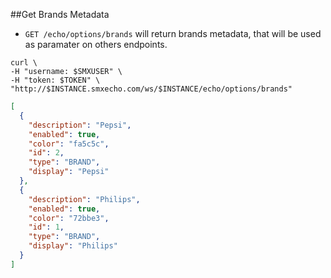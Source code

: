 
##Get Brands Metadata

* `GET /echo/options/brands` will return brands metadata, that will be used as paramater on others endpoints.

```shell
curl \
-H "username: $SMXUSER" \
-H "token: $TOKEN" \
"http://$INSTANCE.smxecho.com/ws/$INSTANCE/echo/options/brands"
```

```json
[
  {
    "description": "Pepsi",
    "enabled": true,
    "color": "fa5c5c",
    "id": 2,
    "type": "BRAND",
    "display": "Pepsi"
  },
  {
    "description": "Philips",
    "enabled": true,
    "color": "72bbe3",
    "id": 1,
    "type": "BRAND",
    "display": "Philips"
  }
]
```
